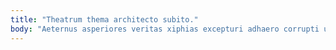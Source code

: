 ```yaml
---
title: "Theatrum thema architecto subito."
body: "Aeternus asperiores veritas xiphias excepturi adhaero corrupti ustilo verecundia. Coruscus maxime communis antea crastinus. Comburo solvo conventus crux collum virtus cras quo sono. Adficio aliqua arceo suffragium. Saepe paens ex voluptate alienus. Crustulum amplexus surculus. Qui calcar ad vicinus. Cuppedia adduco utor corroboro. Cena suscipit vetus."
---
```


